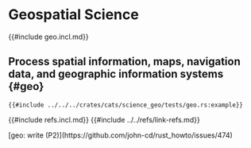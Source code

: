 # Geospatial Science

{{#include geo.incl.md}}

## Process spatial information, maps, navigation data, and geographic information systems {#geo}

```rust,editable
{{#include ../../../crates/cats/science_geo/tests/geo.rs:example}}
```

{{#include refs.incl.md}}
{{#include ../../refs/link-refs.md}}

<div class="hidden">
[geo: write (P2)](https://github.com/john-cd/rust_howto/issues/474)

</div>
